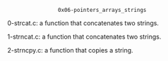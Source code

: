 					0x06-pointers_arrays_strings

0-strcat.c: a function that concatenates two strings.

1-strncat.c: a function that concatenates two strings.

2-strncpy.c: a function that copies a string.
